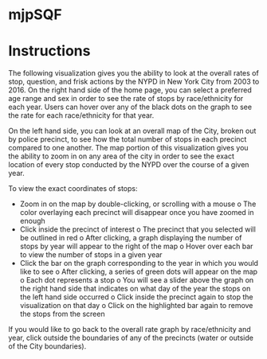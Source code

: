 # mjpSQF
# Instructions

The following visualization gives you the ability to look at the overall rates of stop, question, and frisk actions by the NYPD in New York City from 2003 to 2016.  On the right hand side of the home page, you can select a preferred age range and sex in order to see the rate of stops by race/ethnicity for each year.  Users can hover over any of the black dots on the graph to see the rate for each race/ethnicity for that year.

On the left hand side, you can look at an overall map of the City, broken out by police precinct, to see how the total number of stops in each precinct compared to one another.  The map portion of this visualization gives you the ability to zoom in on any area of the city in order to see the exact location of every stop conducted by the NYPD over the course of a given year.

To view the exact coordinates of stops:
  -	Zoom in on the map by double-clicking, or scrolling with a mouse
    o	The color overlaying each precinct will disappear once you have zoomed in enough
  -	Click inside the precinct of interest 
    o	The precinct that you selected will be outlined in red
    o	After clicking, a graph displaying the number of stops by year will appear to the right of the map
    o	Hover over each bar to view the number of stops in a given year
  -	Click the bar on the graph corresponding to the year in which you would like to see
    o	After clicking, a series of green dots will appear on the map
    o	Each dot represents a stop
    o	You will see a slider above the graph on the right hand side that indicates on what day of the year the stops on the left hand side       occurred
    o	Click inside the precinct again to stop the visualization on that day
    o	Click on the highlighted bar again to remove the stops from the screen

If you would like to go back to the overall rate graph by race/ethnicity and year, click outside the boundaries of any of the precincts (water or outside of the City boundaries).
